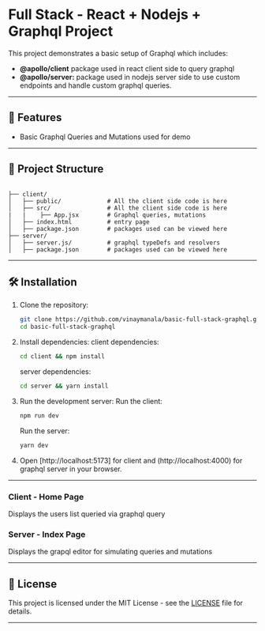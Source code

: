 # Full Stack - React + Nodejs + Graphql Project

This project demonstrates a basic setup of Graphql which includes:

- **@apollo/client** package used in react client side to query graphql
- **@apollo/server:** package used in nodejs server side to use custom endpoints and handle custom graphql queries.

---

## 🚀 Features

- Basic Graphql Queries and Mutations used for demo

---

## 📂 Project Structure

```plaintext

├── client/
│   ├── public/             # All the client side code is here
│   ├── src/                # All the client side code is here
|   |    ├── App.jsx        # Graphql queries, mutations
│   ├── index.html          # entry page
│   ├── package.json        # packages used can be viewed here
├── server/
│   ├── server.js/          # graphql typeDefs and resolvers
│   ├── package.json        # packages used can be viewed here
```

---

## 🛠️ Installation

1. Clone the repository:

   ```bash
   git clone https://github.com/vinaymanala/basic-full-stack-graphql.git
   cd basic-full-stack-graphql
   ```

2. Install dependencies:
   client dependencies:

   ```bash
   cd client && npm install
   ```

   server dependencies:

   ```bash
   cd server && yarn install
   ```

3. Run the development server:
   Run the client:

   ```bash
   npm run dev
   ```

   Run the server:

   ```bash
   yarn dev
   ```

4. Open [http://localhost:5173] for client and (http://localhost:4000) for graphql server in your browser.

---

### Client - Home Page

Displays the users list queried via graphql query

### Server - Index Page

Displays the grapql editor for simulating queries and mutations

---

## 📝 License

This project is licensed under the MIT License - see the [LICENSE](./LICENSE) file for details.

---
